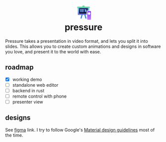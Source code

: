 <h1 align="center">
<img src="./logo.png" height=48></img><br/>
pressure
</h1>

Pressure takes a presentation in video format, and lets you split it into
slides. This allows you to create custom animations and designs in software you
love, and present it to the world with ease.

## roadmap

- [x] working demo
- [ ] standalone web editor
- [ ] backend in rust
- [ ] remote control with phone
- [ ] presenter view

## designs

See
[figma](https://www.figma.com/file/QDzMck2G5KZFqRvVsi3DSU/pressure?node-id=0%3A1)
link. I try to follow Google's [Material design
guidelines](https://material.io/design/guidelines-overview) most of the time.

